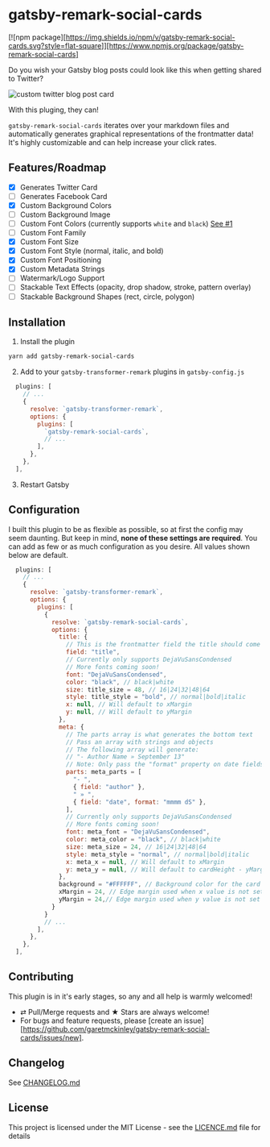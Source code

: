 # gatsby-remark-social-cards

[![npm package][https://img.shields.io/npm/v/gatsby-remark-social-cards.svg?style=flat-square]][https://www.npmjs.org/package/gatsby-remark-social-cards]

Do you wish your Gatsby blog posts could look like this when getting shared to Twitter?

![custom twitter blog post card](https://i.imgur.com/BVfHE1W.jpg)

With this pluging, they can!

`gatsby-remark-social-cards` iterates over your markdown files and automatically generates graphical representations of the frontmatter data! It's highly customizable and can help increase your click rates.

## Features/Roadmap

-   [x] Generates Twitter Card
-   [ ] Generates Facebook Card
-   [x] Custom Background Colors
-   [ ] Custom Background Image
-   [ ] Custom Font Colors (currently supports `white` and `black`) [See #1](https://github.com/garetmckinley/gatsby-remark-social-cards/issues/1)
-   [ ] Custom Font Family
-   [x] Custom Font Size
-   [x] Custom Font Style (normal, italic, and bold)
-   [x] Custom Font Positioning
-   [x] Custom Metadata Strings
-   [ ] Watermark/Logo Support
-   [ ] Stackable Text Effects (opacity, drop shadow, stroke, pattern overlay)
-   [ ] Stackable Background Shapes (rect, circle, polygon)

## Installation

1. Install the plugin

```bash
yarn add gatsby-remark-social-cards
```

2. Add to your `gatsby-transformer-remark` plugins in `gatsby-config.js`

```js
  plugins: [
    // ...
    {
      resolve: `gatsby-transformer-remark`,
      options: {
        plugins: [
          `gatsby-remark-social-cards`,
          // ...
        ],
      },
    },
  ],
```

3. Restart Gatsby

## Configuration

I built this plugin to be as flexible as possible, so at first the config may seem daunting. But keep in mind, **none of these settings are required**. You can add as few or as much configuration as you desire. All values shown below are default.

```js
  plugins: [
    // ...
    {
      resolve: `gatsby-transformer-remark`,
      options: {
        plugins: [
          {
            resolve: `gatsby-remark-social-cards`,
            options: {
              title: {
                // This is the frontmatter field the title should come from
                field: "title",
                // Currently only supports DejaVuSansCondensed
                // More fonts coming soon!
                font: "DejaVuSansCondensed",
                color: "black", // black|white
                size: title_size = 48, // 16|24|32|48|64
                style: title_style = "bold", // normal|bold|italic
                x: null, // Will default to xMargin
                y: null, // Will default to yMargin
              },
              meta: {
                // The parts array is what generates the bottom text
                // Pass an array with strings and objects
                // The following array will generate:
                // "- Author Name » September 13"
                // Note: Only pass the "format" property on date fields
                parts: meta_parts = [
                  "- ",
                  { field: "author" },
                  " » ",
                  { field: "date", format: "mmmm dS" },
                ],
                // Currently only supports DejaVuSansCondensed
                // More fonts coming soon!
                font: meta_font = "DejaVuSansCondensed",
                color: meta_color = "black", // black|white
                size: meta_size = 24, // 16|24|32|48|64
                style: meta_style = "normal", // normal|bold|italic
                x: meta_x = null, // Will default to xMargin
                y: meta_y = null, // Will default to cardHeight - yMargin - size
              },
              background = "#FFFFFF", // Background color for the card
              xMargin = 24, // Edge margin used when x value is not set
              yMargin = 24,// Edge margin used when y value is not set
            }
          }
          // ...
        ],
      },
    },
  ],
```

## Contributing

This plugin is in it's early stages, so any and all help is warmly welcomed!

-   ⇄ Pull/Merge requests and ★ Stars are always welcome!
-   For bugs and feature requests, please [create an issue][https://github.com/garetmckinley/gatsby-remark-social-cards/issues/new].

## Changelog

See [CHANGELOG.md](./CHANGELOG.md)

## License

This project is licensed under the MIT License - see the
[LICENCE.md](./LICENCE.md) file for details
